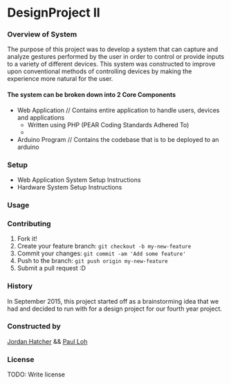 # DesignProject II

### Overview of System
The purpose of this project was to develop a system that can capture and analyze gestures performed by the user in order to control or provide inputs to a variety of different devices.
This system was constructed to improve upon conventional methods of controlling devices by making the experience more natural for the user. 

#### The system can be broken down into 2 Core Components
+ Web Application			// Contains entire application to handle users, devices and applications
	+ Written using PHP (PEAR Coding Standards Adhered To)
	+ 
+ Arduino Program			// Contains the codebase that is to be deployed to an arduino

### Setup
+ Web Application System Setup Instructions
+ Hardware System Setup Instructions

### Usage

### Contributing
1. Fork it!
2. Create your feature branch: `git checkout -b my-new-feature`
3. Commit your changes: `git commit -am 'Add some feature'`
4. Push to the branch: `git push origin my-new-feature`
5. Submit a pull request :D

### History
In September 2015, this project started off as a brainstorming idea that we had and decided to run with for a design project for our fourth year project. 

### Constructed by
[Jordan Hatcher](https://jordan-hatcher.com/) && [Paul Loh](http://www.paulloh.com)

### License
TODO: Write license